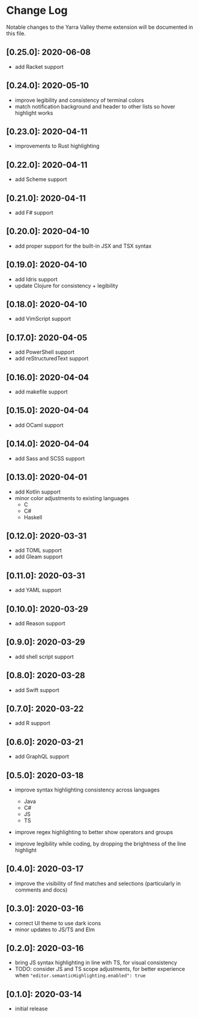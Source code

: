 # Change Log

Notable changes to the Yarra Valley theme extension will be documented in this file.

## **[0.25.0]:** 2020-06-08

- add Racket support

## **[0.24.0]:** 2020-05-10

- improve legibility and consistency of terminal colors
- match notification background and header to other lists so hover highlight works

## **[0.23.0]:** 2020-04-11

- improvements to Rust highlighting

## **[0.22.0]:** 2020-04-11

- add Scheme support

## **[0.21.0]:** 2020-04-11

- add F# support

## **[0.20.0]:** 2020-04-10

- add proper support for the built-in JSX and TSX syntax

## **[0.19.0]:** 2020-04-10

- add Idris support
- update Clojure for consistency + legibility

## **[0.18.0]:** 2020-04-10

- add VimScript support

## **[0.17.0]:** 2020-04-05

- add PowerShell support
- add reStructuredText support

## **[0.16.0]:** 2020-04-04

- add makefile support

## **[0.15.0]:** 2020-04-04

- add OCaml support

## **[0.14.0]:** 2020-04-04

- add Sass and SCSS support

## **[0.13.0]:** 2020-04-01

- add Kotlin support
- minor color adjustments to existing languages
  - C
  - C#
  - Haskell

## **[0.12.0]:** 2020-03-31

- add TOML support
- add Gleam support

## **[0.11.0]:** 2020-03-31

- add YAML support

## **[0.10.0]:** 2020-03-29

- add Reason support

## **[0.9.0]:** 2020-03-29

- add shell script support

## **[0.8.0]:** 2020-03-28

- add Swift support

## **[0.7.0]:** 2020-03-22

- add R support

## **[0.6.0]:** 2020-03-21

- add GraphQL support

## **[0.5.0]:** 2020-03-18

- improve syntax highlighting consistency across languages
  - Java
  - C#
  - JS
  - TS

- improve regex highlighting to better show operators and groups

- improve legibility while coding, by dropping the brightness of the line highlight

## **[0.4.0]:** 2020-03-17

- improve the visibility of find matches and selections (particularly in comments and docs)

## **[0.3.0]:** 2020-03-16

- correct UI theme to use dark icons
- minor updates to JS/TS and Elm

## **[0.2.0]:** 2020-03-16

- bring JS syntax highlighting in line with TS, for visual consistency
- TODO: consider JS and TS scope adjustments, for better experience when `"editor.semanticHighlighting.enabled": true`

## **[0.1.0]:** 2020-03-14
- initial release
